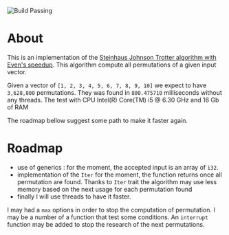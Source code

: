 
![Build Passing](https://api.travis-ci.org/corentinway/permutation_way_rs.svg?branch=master)

# About

This is an implementation of the [Steinhaus Johnson Trotter algorithm with Even's speedup](https://en.wikipedia.org/wiki/Steinhaus%E2%80%93Johnson%E2%80%93Trotter_algorithm#Even's_speedup).
This algorithm compute all permutations of a given input vector.

Given a vector of `[1, 2, 3, 4, 5, 6, 7, 8, 9, 10]` we expect to have `3,628,800` permutations.
They was found in `800.475710` milliseconds without any threads. The test with CPU Intel(R) Core(TM) i5 @ 6.30 GHz and 16 Gb of RAM


The roadmap bellow suggest some path to make it faster again.

# Roadmap

* use of generics : for the moment, the accepted input is an array of `i32`.
* implementation of the `Iter` for the moment, the function returns once all permutation are found.
Thanks to `Iter` trait the algorithm may use less memory based on the next usage for each permutation found
* finally I will use threads to have it faster.

I may had a `max` options in order to stop the computation of permutation. I may be a number of a function
that test some conditions. An `interrupt` function may be added to stop the research of the next permutations.